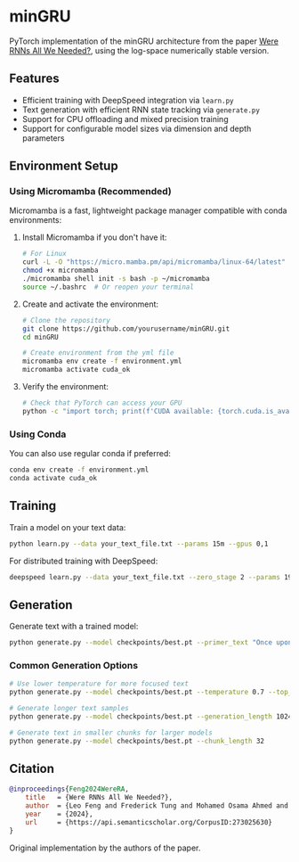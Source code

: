 # minGRU

PyTorch implementation of the minGRU architecture from the paper [Were RNNs All We Needed?](https://arxiv.org/abs/2410.01201v1), using the log-space numerically stable version.

## Features

- Efficient training with DeepSpeed integration via `learn.py`
- Text generation with efficient RNN state tracking via `generate.py`
- Support for CPU offloading and mixed precision training
- Support for configurable model sizes via dimension and depth parameters

## Environment Setup

### Using Micromamba (Recommended)

Micromamba is a fast, lightweight package manager compatible with conda environments:

1. Install Micromamba if you don't have it:
   ```bash
   # For Linux
   curl -L -O "https://micro.mamba.pm/api/micromamba/linux-64/latest"
   chmod +x micromamba
   ./micromamba shell init -s bash -p ~/micromamba
   source ~/.bashrc  # Or reopen your terminal
   ```

2. Create and activate the environment:
   ```bash
   # Clone the repository
   git clone https://github.com/yourusername/minGRU.git
   cd minGRU
   
   # Create environment from the yml file
   micromamba env create -f environment.yml
   micromamba activate cuda_ok
   ```

3. Verify the environment:
   ```bash
   # Check that PyTorch can access your GPU
   python -c "import torch; print(f'CUDA available: {torch.cuda.is_available()}, Device count: {torch.cuda.device_count()}')"
   ```

### Using Conda

You can also use regular conda if preferred:

```bash
conda env create -f environment.yml
conda activate cuda_ok
```

## Training

Train a model on your text data:

```bash
python learn.py --data your_text_file.txt --params 15m --gpus 0,1
```

For distributed training with DeepSpeed:

```bash
deepspeed learn.py --data your_text_file.txt --zero_stage 2 --params 19.9m
```

## Generation

Generate text with a trained model:

```bash
python generate.py --model checkpoints/best.pt --primer_text "Once upon a time" --temperature 0.8
```

### Common Generation Options

```bash
# Use lower temperature for more focused text
python generate.py --model checkpoints/best.pt --temperature 0.7 --top_k 0.95

# Generate longer text samples
python generate.py --model checkpoints/best.pt --generation_length 1024

# Generate text in smaller chunks for larger models
python generate.py --model checkpoints/best.pt --chunk_length 32
```

## Citation

```bibtex
@inproceedings{Feng2024WereRA,
    title   = {Were RNNs All We Needed?},
    author  = {Leo Feng and Frederick Tung and Mohamed Osama Ahmed and Yoshua Bengio and Hossein Hajimirsadegh},
    year    = {2024},
    url     = {https://api.semanticscholar.org/CorpusID:273025630}
}
```

Original implementation by the authors of the paper.
